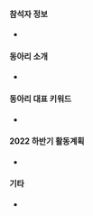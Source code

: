<!--- 
제목은 "[동아리명] - 스터디 분야" 형태로 작성해주세요~
동아리 소개와 활동 내용은 개발관련 주제로 작성부탁드립니다. (동아리 내 친목 활동, MT, 홈커밍데이 등은 제외하여 주세요~)

사진이나 파일 등 더 추가하고 싶은 사항이 있으면 편하게 올려주세요!
!--->

#### 참석자 정보 <!-- 동아리당 최대 3명이 참석할 수 있습니다. 이름/학년/연락드릴 메일주소를 남겨주세요. !-->
 - 

#### 동아리 소개 <!-- 주 관심분야, 스터디분야/활동 내용, 홈페이지, 동아리 자랑 등 !-->
 - 

#### 동아리 대표 키워드 <!-- 기술분야 뿐 아니라 동아리원들의 특징을 적어주셔도 좋아요  !-->
 - 

#### 2022 하반기 활동계획 <!-- 하반기 계획된 활동을 적어주시고, 다른 동아리와 함께 해보고 싶은 행사나 홍보가 필요한 행사가 있다면 남겨주세요 !-->
 - 

#### 기타 <!-- 다른 동아리에 궁금한 점이나 다른 동아리와 함께 해보고 싶은 행사 등이 있다면 남겨주세요 !-->
 - 
